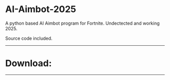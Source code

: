 # AI-Aimbot-2025
A python based AI Aimbot program for Fortnite. Undectected and working 2025.

Source code included.

---
# Download:
---
